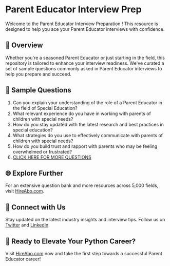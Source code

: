 # Parent Educator Interview Prep

Welcome to the Parent Educator Interview Preparation ! This resource is designed to help you ace your Parent Educator interviews with confidence.

## 🚀 Overview

Whether you're a seasoned Parent Educator or just starting in the field, this repository is tailored to enhance your interview readiness. We've curated a set of sample questions commonly asked in Parent Educator interviews to help you prepare and succeed.

## 📝 Sample Questions

1. Can you explain your understanding of the role of a Parent Educator in the field of Special Education?
2. What relevant experience do you have in working with parents of children with special needs?
3. How do you stay updated with the latest research and best practices in special education?
4. What strategies do you use to effectively communicate with parents of children with special needs?
5. How do you build trust and rapport with parents who may be feeling overwhelmed or frustrated?
6. [CLICK HERE FOR MORE QUESTIONS](https://hireabo.com/job/4_3_24/Parent%20Educator)

## 🌐 Explore Further

For an extensive question bank and more resources across 5,000 fields, visit [HireAbo.com](https://www.hireabo.com).

## 📱 Connect with Us

Stay updated on the latest industry insights and interview tips. Follow us on [Twitter](https://twitter.com/hireabo) and [LinkedIn](https://www.linkedin.com/in/hire-abo-3609972a8/).

## 🚀 Ready to Elevate Your Python Career?

Visit [HireAbo.com](https://www.hireabo.com) now and take the first step towards a successful Parent Educator career!